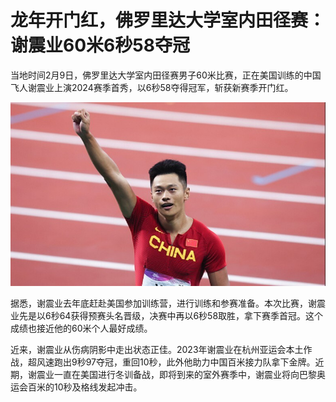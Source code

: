 # 龙年开门红，佛罗里达大学室内田径赛：谢震业60米6秒58夺冠

当地时间2月9日，佛罗里达大学室内田径赛男子60米比赛，正在美国训练的中国飞人谢震业上演2024赛季首秀，以6秒58夺得冠军，斩获新赛季开门红。

![8ab62df9b70f558c3eeacf783f462010.jpg](https://raw.githubusercontent.com/qqhsx/qqnews_image/main/2024/02/10/龙年开门红，佛罗里达大学室内田径赛：谢震业60米6秒58夺冠/8ab62df9b70f558c3eeacf783f462010.jpg)

据悉，谢震业去年底赶赴美国参加训练营，进行训练和参赛准备。本次比赛，谢震业先是以6秒64获得预赛头名晋级，决赛中再以6秒58取胜，拿下赛季首冠。这个成绩也接近他的60米个人最好成绩。

近来，谢震业从伤病阴影中走出状态正佳。2023年谢震业在杭州亚运会本土作战，超风速跑出9秒97夺冠，重回10秒，此外他助力中国百米接力队拿下金牌。近期，谢震业一直在美国进行冬训备战，即将到来的室外赛季中，谢震业将向巴黎奥运会百米的10秒及格线发起冲击。

